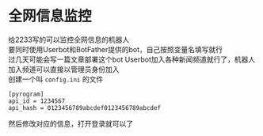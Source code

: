 # 全网信息监控
 给2233写的可以监控全网信息的机器人  
 要同时使用Userbot和BotFather提供的bot，自己按照变量名填写就行  
 过几天可能会写一篇文章部署这个bot
Userbot加入各种新闻频道就行了，机器人加入频道可以直接以管理员身份加入  
创建一个叫 `config.ini` 的文件
```
[pyrogram]
api_id = 1234567
api_hash = 0123456789abcdef0123456789abcdef
```
然后修改对应的信息，打开登录就可以了
